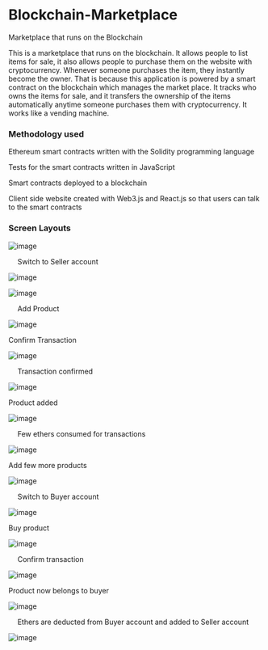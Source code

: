 # Blockchain-Marketplace
Marketplace that runs on the Blockchain


This is a marketplace that runs on the blockchain. It allows people to list items for sale, it also allows people to purchase them on the website with cryptocurrency. Whenever someone purchases the item, they instantly become the owner. That is because this application is powered by a smart contract on the blockchain which manages the market place. It tracks who owns the items for sale, and it transfers the ownership of the items automatically anytime someone purchases them with cryptocurrency. It works like a vending machine.


### Methodology used

Ethereum smart contracts written with the Solidity programming language

Tests for the smart contracts written in JavaScript

Smart contracts deployed to a blockchain

Client side website created with Web3.js and React.js so that users can talk to the smart contracts


### Screen Layouts

![image](https://user-images.githubusercontent.com/93287801/156743891-b6e2c5f5-495d-4a86-85e1-c952b303e07c.png)

 
Switch to Seller account

![image](https://user-images.githubusercontent.com/93287801/156743948-abd7dcf4-a2d5-4d86-9c30-e52026c7908a.png)

![image](https://user-images.githubusercontent.com/93287801/156743986-148a8cf1-b615-48f4-99cd-668286f2b97a.png)

 
Add Product

![image](https://user-images.githubusercontent.com/93287801/156744012-7007454f-34d2-43d0-8066-dc21a17e265b.png)



Confirm Transaction

![image](https://user-images.githubusercontent.com/93287801/156744036-ccffaeee-990e-4e87-a5e6-f101bf68e7f5.png)

 
Transaction confirmed

![image](https://user-images.githubusercontent.com/93287801/156744087-f93ec808-13e5-46b6-8782-801dbf154c68.png)



Product added

![image](https://user-images.githubusercontent.com/93287801/156744076-bb1ae0ae-7efe-4fc2-aa2f-9ed81470b58f.png)

 
Few ethers consumed for transactions

![image](https://user-images.githubusercontent.com/93287801/156744117-483d86f9-40f2-46de-82c6-51110cecb765.png)


Add few more products

![image](https://user-images.githubusercontent.com/93287801/156744146-fb525215-91c5-4220-a5f2-700dcc0a789d.png)

 
Switch to Buyer account

![image](https://user-images.githubusercontent.com/93287801/156744167-e5172e12-6439-46bd-879b-3dfbed0bb518.png)



Buy product

![image](https://user-images.githubusercontent.com/93287801/156744181-226489eb-21e0-4884-9438-acbe78410f94.png)

 
Confirm transaction
 
![image](https://user-images.githubusercontent.com/93287801/156744191-e8f64d36-c6ce-4ece-ac88-d169ccbc5994.png)


Product now belongs to buyer

![image](https://user-images.githubusercontent.com/93287801/156744205-12bd300b-4077-4799-89fc-118097ad42c6.png)

 
Ethers are deducted from Buyer account and added to Seller account

![image](https://user-images.githubusercontent.com/93287801/156744233-48a3df98-4d60-49e9-aa5d-563e6aa2d9bd.png)


